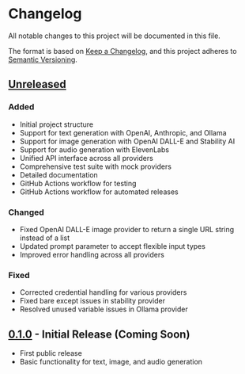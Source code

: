 # Changelog

All notable changes to this project will be documented in this file.

The format is based on [Keep a Changelog](https://keepachangelog.com/en/1.0.0/),
and this project adheres to [Semantic Versioning](https://semver.org/spec/v2.0.0.html).

## [Unreleased]

### Added
- Initial project structure
- Support for text generation with OpenAI, Anthropic, and Ollama
- Support for image generation with OpenAI DALL-E and Stability AI
- Support for audio generation with ElevenLabs
- Unified API interface across all providers
- Comprehensive test suite with mock providers
- Detailed documentation
- GitHub Actions workflow for testing
- GitHub Actions workflow for automated releases

### Changed
- Fixed OpenAI DALL-E image provider to return a single URL string instead of a list
- Updated prompt parameter to accept flexible input types
- Improved error handling across all providers

### Fixed
- Corrected credential handling for various providers
- Fixed bare except issues in stability provider
- Resolved unused variable issues in Ollama provider

## [0.1.0] - Initial Release (Coming Soon)

- First public release
- Basic functionality for text, image, and audio generation

[Unreleased]: https://github.com/alishchhetri/apicenter/compare/v0.1.0...HEAD
[0.1.0]: https://github.com/alishchhetri/apicenter/releases/tag/v0.1.0 